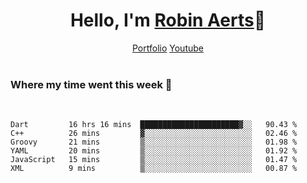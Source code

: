 <h1 align="center">Hello, I'm <a href="https://robyte.ga" target="_blank">Robin Aerts</a>🙌</h1>

<div align="center">
  <a target="_blank" href="https://robyte.ga">Portfolio</a>
  <a target="_blank" href="https://www.youtube.com/channel/UCo98-m_pFHFvA_0AjzqhZeA">Youtube</a>
</div>

<br/>
<h3>Where my time went this week 🦜</h3>
<br/>

<!--START_SECTION:waka-->

```text
Dart         16 hrs 16 mins  ██████████████████████▓░░   90.43 %
C++          26 mins         ▓░░░░░░░░░░░░░░░░░░░░░░░░   02.46 %
Groovy       21 mins         ▒░░░░░░░░░░░░░░░░░░░░░░░░   01.98 %
YAML         20 mins         ▒░░░░░░░░░░░░░░░░░░░░░░░░   01.92 %
JavaScript   15 mins         ▒░░░░░░░░░░░░░░░░░░░░░░░░   01.47 %
XML          9 mins          ▒░░░░░░░░░░░░░░░░░░░░░░░░   00.87 %
```

<!--END_SECTION:waka-->
